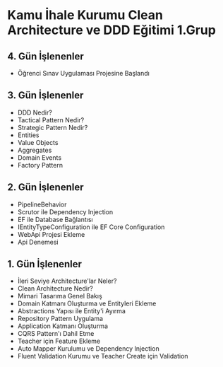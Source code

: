 # Kamu İhale Kurumu Clean Architecture ve DDD Eğitimi 1.Grup

## 4. Gün İşlenenler
- Öğrenci Sınav Uygulaması Projesine Başlandı

## 3. Gün İşlenenler
- DDD Nedir?
- Tactical Pattern Nedir?
- Strategic Pattern Nedir?
- Entities
- Value Objects
- Aggregates
- Domain Events
- Factory Pattern

## 2. Gün İşlenenler
- PipelineBehavior
- Scrutor ile Dependency Injection
- EF ile Database Bağlantısı
- IEntityTypeConfiguration ile EF Core Configuration
- WebApi Projesi Ekleme
- Api Denemesi

## 1. Gün İşlenenler
- İleri Seviye Architecture'lar Neler?
- Clean Architecture Nedir?
- Mimari Tasarıma Genel Bakış
- Domain Katmanı Oluşturma ve Entityleri Ekleme
- Abstractions Yapısı ile Entity'i Ayırma
- Repository Pattern Uygulama
- Application Katmanı Oluşturma
- CQRS Pattern'ı Dahil Etme
- Teacher için Feature Ekleme
- Auto Mapper Kurulumu ve Dependency Injection
- Fluent Validation Kurumu ve Teacher Create için Validation